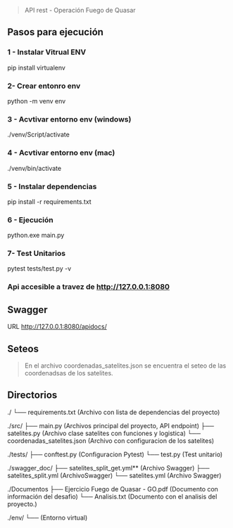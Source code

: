 > API rest - Operación Fuego de Quasar

## Pasos para ejecución 

### 1 - Instalar Vitrual ENV
pip install virtualenv

### 2- Crear entonro env 
python -m venv env

### 3 - Acvtivar entorno env (windows)
./venv/Script/activate

### 4 - Acvtivar entorno env (mac)
./venv/bin/activate

### 5 - Instalar dependencias
pip install -r requirements.txt

### 6 - Ejecución
python.exe main.py

### 7- Test Unitarios
pytest tests/test.py -v

### Api accesible a travez de  http://127.0.0.1:8080

## Swagger 
URL http://127.0.0.1:8080/apidocs/


## Seteos

> En el archivo coordenadas_satelites.json se encuentra el seteo de las coordenadsas de los satelites.

## Directorios

./
    └── requirements.txt (Archivo con lista de dependencias del proyecto)

./src/
    ├── main.py (Archivos principal del proyecto, API endpoint)
    ├── satelites.py (Archivo clase satelites con funciones y logistica)
    └── coordenadas_satelites.json (Archivo con configuracion de los satelites)

./tests/
    ├── conftest.py (Configuracion Pytest)
    └── test.py (Test unitario)

./swagger_doc/
    ├──  satelites_split_get.yml** (Archivo Swagger)
    ├──  satelites_split.yml (ArchivoSwagger)
    └──  satelites.yml (Archivo Swagger)

./Documentos
    ├──  Ejercicio Fuego de Quasar - GO.pdf (Documento con información del desafio)
    └──  Analisis.txt (Documento con el analisis del proyecto.)

./env/
    └── (Entorno virtual)

